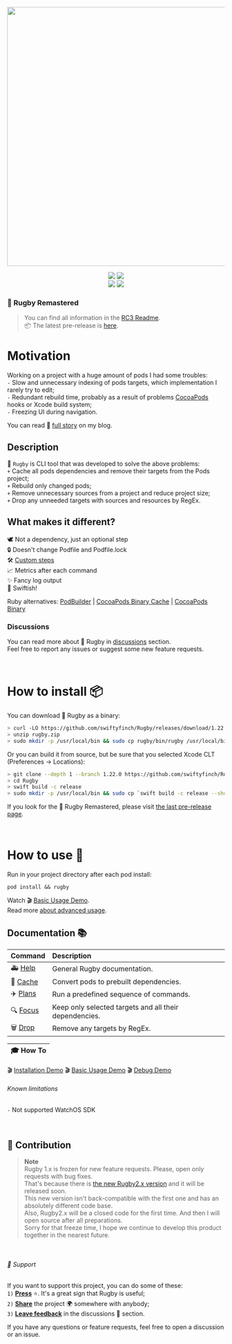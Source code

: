 <p align="center">
   <img src="https://user-images.githubusercontent.com/64660122/194708589-7331a02a-6d6e-4c0f-a7ec-e367f7228080.gif" width="600"/>
</p>

<p align="center">
  <a href="https://swiftpackageindex.com/swiftyfinch/Rugby"><img src="https://img.shields.io/endpoint?url=https%3A%2F%2Fswiftpackageindex.com%2Fapi%2Fpackages%2Fswiftyfinch%2FRugby%2Fbadge%3Ftype%3Dswift-versions" /></a>
  <a href="https://swiftpackageindex.com/swiftyfinch/Rugby"><img src="https://img.shields.io/endpoint?url=https%3A%2F%2Fswiftpackageindex.com%2Fapi%2Fpackages%2Fswiftyfinch%2FRugby%2Fbadge%3Ftype%3Dplatforms" /></a>
  <br>
  <img src="https://img.shields.io/badge/Press_★_to_pay_respects-44494E?logo=github&logoColor=white" />
  <a href="https://twitter.com/swiftyfinch"><img src="https://img.shields.io/badge/SwiftyFinch-blue?logo=twitter&logoColor=white" /></a>
</p>


### 🏈 Rugby Remastered

> You can find all information in the [RC3 Readme](https://github.com/swiftyfinch/Rugby/tree/beta#readme).<br>
📦 The latest pre-release is [here](https://github.com/swiftyfinch/Rugby/releases/tag/2.0.0b8).


# Motivation

Working on a project with a huge amount of pods I had some troubles:\
`-` Slow and unnecessary indexing of pods targets, which implementation I rarely try to edit;\
`-` Redundant rebuild time, probably as a result of problems [CocoaPods](https://cocoapods.org) hooks or Xcode build system;\
`-` Freezing UI during navigation.

You can read 📖 [full story](https://swiftyfinch.github.io/en/2021-03-09-rugby-story/) on my blog.

## Description

🏈 `Rugby` is CLI tool that was developed to solve the above problems:\
`+` Cache all pods dependencies and remove their targets from the Pods project;\
`+` Rebuild only changed pods;\
`+` Remove unnecessary sources from a project and reduce project size;\
`+` Drop any unneeded targets with sources and resources by RegEx.

## What makes it different?

🕊 Not a dependency, just an optional step\
🔒 Doesn't change Podfile and Podfile.lock\
🛠 [Custom steps](Docs/Plans.md)\
📈 Metrics after each command\
✨ Fancy log output\
🚀 Swiftish!

Ruby alternatives: [PodBuilder](https://github.com/Subito-it/PodBuilder) | [CocoaPods Binary Cache](https://github.com/grab/cocoapods-binary-cache) | [CocoaPods Binary](https://github.com/leavez/cocoapods-binary)

### Discussions

You can read more about 🏈 Rugby in [discussions](https://github.com/swiftyfinch/Rugby/discussions) section.\
Feel free to report any issues or suggest some new feature requests.

<br>

# How to install 📦

You can download 🏈 Rugby as a binary:
```sh
> curl -LO https://github.com/swiftyfinch/Rugby/releases/download/1.22.0/rugby.zip
> unzip rugby.zip
> sudo mkdir -p /usr/local/bin && sudo cp rugby/bin/rugby /usr/local/bin
```

Or you can build it from source, but be sure that you selected Xcode CLT (Preferences → Locations):
```sh
> git clone --depth 1 --branch 1.22.0 https://github.com/swiftyfinch/Rugby.git
> cd Rugby
> swift build -c release
> sudo mkdir -p /usr/local/bin && sudo cp `swift build -c release --show-bin-path`/rugby /usr/local/bin
```

If you look for the 🏈 Rugby Remastered, please visit [the last pre-release page](https://github.com/swiftyfinch/Rugby/releases/tag/2.0.0b9).

<br>

# How to use 🏈

Run in your project directory after each pod install:
```shell
pod install && rugby
```
Watch 🎬 [Basic Usage Demo](https://github.com/swiftyfinch/Rugby/discussions/72).<br>
Read more [about advanced usage](Docs/Plans.md#-generate-example).

## Documentation 📚

| Command | Description |
| :----- | :------ |
🚑 [Help](Docs/README.md) | General Rugby documentation.
🏈 [Cache](Docs/Cache.md) | Convert pods to prebuilt dependencies.
✈️ [Plans](Docs/Plans.md) | Run a predefined sequence of commands.
🔍 [Focus](Docs/Focus.md) | Keep only selected targets and all their dependencies.
🗑 [Drop](Docs/Drop.md) | Remove any targets by RegEx.

| 🎓 How To |
| :----- |
🎬 [Installation Demo](https://github.com/swiftyfinch/Rugby/discussions/71)
🎬 [Basic Usage Demo](https://github.com/swiftyfinch/Rugby/discussions/72)
🎬 [Debug Demo](https://github.com/swiftyfinch/Rugby/discussions/142)

###### Known limitations

`-` Not supported WatchOS SDK

<br>

## 🐛 Contribution

> **Note**<br>
> Rugby 1.x is frozen for new feature requests. Please, open only requests with bug fixes.\
That's because there is [the new Rugby2.x version](https://github.com/swiftyfinch/Rugby/releases/tag/2.0.0b7) and it will be released soon.\
This new version isn't back-compatible with the first one and has an absolutely different code base.\
Also, Rugby2.x will be a closed code for the first time. And then I will open source after all preparations.\
Sorry for that freeze time, I hope we continue to develop this product together in the nearest future.

<br>

###### 📮 Support

If you want to support this project, you can do some of these:\
`1)` <ins><b>Press</b></ins> ⭐️. It's a great sign that Rugby is useful;\
`2)` <ins><b>Share</b></ins> the project 🌍 somewhere with anybody;\
`3)` <ins><b>Leave feedback</b></ins> in the discussions 💬 section.

If you have any questions or feature requests, feel free to open a discussion or an issue.
